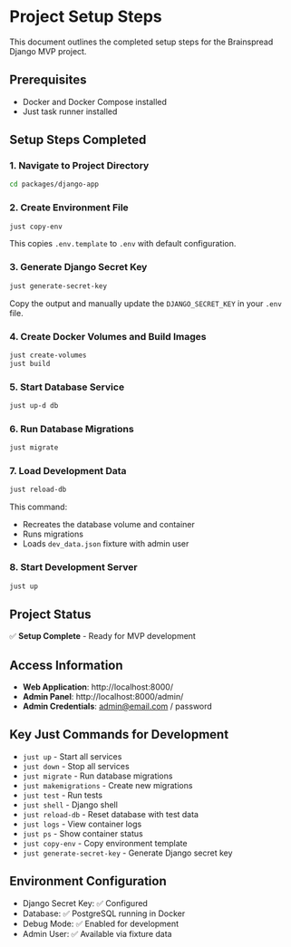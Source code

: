 # Project Setup Steps

This document outlines the completed setup steps for the Brainspread Django MVP project.

## Prerequisites
- Docker and Docker Compose installed
- Just task runner installed

## Setup Steps Completed

### 1. Navigate to Project Directory
```bash
cd packages/django-app
```

### 2. Create Environment File
```bash
just copy-env
```
This copies `.env.template` to `.env` with default configuration.

### 3. Generate Django Secret Key
```bash
just generate-secret-key
```
Copy the output and manually update the `DJANGO_SECRET_KEY` in your `.env` file.

### 4. Create Docker Volumes and Build Images
```bash
just create-volumes
just build
```

### 5. Start Database Service
```bash
just up-d db
```

### 6. Run Database Migrations
```bash
just migrate
```

### 7. Load Development Data
```bash
just reload-db
```
This command:
- Recreates the database volume and container
- Runs migrations
- Loads `dev_data.json` fixture with admin user

### 8. Start Development Server
```bash
just up
```

## Project Status
✅ **Setup Complete** - Ready for MVP development

## Access Information
- **Web Application**: http://localhost:8000/
- **Admin Panel**: http://localhost:8000/admin/
- **Admin Credentials**: admin@email.com / password

## Key Just Commands for Development
- `just up` - Start all services
- `just down` - Stop all services  
- `just migrate` - Run database migrations
- `just makemigrations` - Create new migrations
- `just test` - Run tests
- `just shell` - Django shell
- `just reload-db` - Reset database with test data
- `just logs` - View container logs
- `just ps` - Show container status
- `just copy-env` - Copy environment template
- `just generate-secret-key` - Generate Django secret key

## Environment Configuration
- Django Secret Key: ✅ Configured
- Database: ✅ PostgreSQL running in Docker
- Debug Mode: ✅ Enabled for development
- Admin User: ✅ Available via fixture data